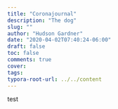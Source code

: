 ```yaml
---
title: "Coronajournal"
description: "The dog"
slug: ""
author: "Hudson Gardner"
date: "2020-04-02T07:40:24-06:00"
draft: false
toc: false
comments: true
cover:
tags:
typora-root-url: ../../content
---
```


test
